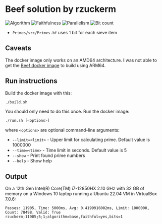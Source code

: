 # Beef solution by rzuckerm

![Algorithm](https://img.shields.io/badge/Algorithm-base-green)
![Faithfulness](https://img.shields.io/badge/Faithful-yes-green)
![Parallelism](https://img.shields.io/badge/Parallel-no-green)
![Bit count](https://img.shields.io/badge/Bits-1-green)

* `Primes/src/Primes.bf` uses 1 bit for each sieve item

## Caveats

The docker image only works on an AMD64 architecture. I was not able to get the
[Beef docker image](https://hub.docker.com/r/rzuckerm/beef) to build using ARM64.

## Run instructions

Build the docker image with this:

```bash
./build.sh
```

You should only need to do this once. Run the docker image:

```bash
./run.sh [<options>]
```

where `<options>` are optional command-line arguments:

* `--limit=<limit>` - Upper limit for calculating prime. Default value is 1000000
* `--time=<time>` - Time limit in seconds. Default value is 5
* `--show` - Print found prime numbers
* `--help` - Show help

## Output

On a 12th Gen Intel(R) Core(TM) i7-12850HX 2.10 GHz with 32 GB of memory on a Windows 10
laptop running a Ubuntu 22.04 VM in VirtualBox 7.0.6:

```
Passes: 11905, Time: 5000ms, Avg: 0.4199916002ms, Limit: 1000000, Count: 78498, Valid: True
rzuckerm;11905;5;1;algorithm=base,faithful=yes,bits=1
```
